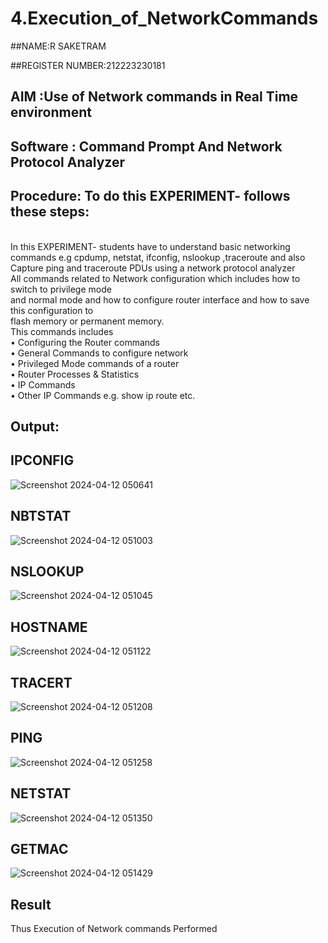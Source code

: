 # 4.Execution_of_NetworkCommands

##NAME:R SAKETRAM

##REGISTER NUMBER:212223230181

## AIM :Use of Network commands in Real Time environment
## Software : Command Prompt And Network Protocol Analyzer
## Procedure: To do this EXPERIMENT- follows these steps:
<BR>
In this EXPERIMENT- students have to understand basic networking commands e.g cpdump, netstat, ifconfig, nslookup ,traceroute and also Capture ping and traceroute PDUs using a network protocol analyzer 
<BR>
All commands related to Network configuration which includes how to switch to privilege mode
<BR>
and normal mode and how to configure router interface and how to save this configuration to
<BR>
flash memory or permanent memory.
<BR>
This commands includes
<BR>
• Configuring the Router commands
<BR>
• General Commands to configure network
<BR>
• Privileged Mode commands of a router 
<BR>
• Router Processes & Statistics
<BR>
• IP Commands
<BR>
• Other IP Commands e.g. show ip route etc.
<BR>

## Output:
## IPCONFIG

![Screenshot 2024-04-12 050641](https://github.com/saxxxxxxx/4.Execution_of_NetworkCommends/assets/154911090/2ec4e49c-ea44-4575-9deb-0375319d01bc)

## NBTSTAT 

![Screenshot 2024-04-12 051003](https://github.com/saxxxxxxx/4.Execution_of_NetworkCommends/assets/154911090/a9337f00-1fff-4e1c-8178-cef515425a4e)

## NSLOOKUP

![Screenshot 2024-04-12 051045](https://github.com/saxxxxxxx/4.Execution_of_NetworkCommends/assets/154911090/1faff961-f1b3-4433-b67a-99cf0566d962)

## HOSTNAME

![Screenshot 2024-04-12 051122](https://github.com/saxxxxxxx/4.Execution_of_NetworkCommends/assets/154911090/b0bff408-c922-4274-92fb-526db59ab3c5)

## TRACERT

![Screenshot 2024-04-12 051208](https://github.com/saxxxxxxx/4.Execution_of_NetworkCommends/assets/154911090/f5ca13c0-f6ed-4ce6-983f-9e20d7da6ab8)

## PING

![Screenshot 2024-04-12 051258](https://github.com/saxxxxxxx/4.Execution_of_NetworkCommends/assets/154911090/50dc72fe-56a7-42f5-87c4-7857daebbd46)

## NETSTAT

![Screenshot 2024-04-12 051350](https://github.com/saxxxxxxx/4.Execution_of_NetworkCommends/assets/154911090/55f0fd44-0f78-4dda-9f91-1cdb65dc42f0)

## GETMAC

![Screenshot 2024-04-12 051429](https://github.com/saxxxxxxx/4.Execution_of_NetworkCommends/assets/154911090/31d287a7-c22c-4e96-ad34-9c9280a61112)


## Result
Thus Execution of Network commands Performed 
